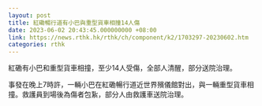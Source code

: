 ```yaml
---
layout: post
title: 紅磡暢行道有小巴與重型貨車相撞14人傷
date: 2023-06-02 20:43:45.000000000 +08:00
link: https://news.rthk.hk/rthk/ch/component/k2/1703297-20230602.htm
categories: rthk
---
```


紅磡有小巴和重型貨車相撞，至少14人受傷，全部人清醒，部分送院治理。

事發在晚上7時許，一輛小巴在紅磡暢行道近世界殯儀館對出，與一輛重型貨車相撞。救護員到場後為傷者包紥，部分人由救護車送院治理。
